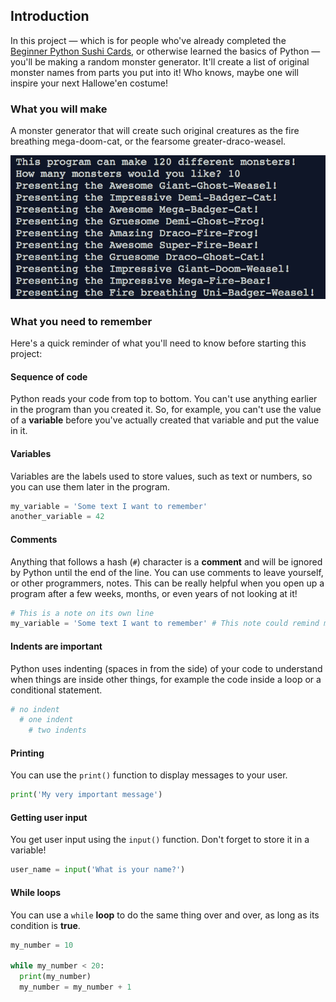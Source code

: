 ## Introduction

In this project — which is for people who've already completed the [Beginner Python Sushi Cards](http://kata.coderdojo.com/wiki/Beginner_Python), or otherwise learned the basics of Python — you'll be making a random monster generator. It'll create a list of original monster names from parts you put into it! Who knows, maybe one will inspire your next Hallowe'en costume!

### What you will make

A monster generator that will create such original creatures as the fire breathing mega-doom-cat, or the fearsome greater-draco-weasel. 

![A terminal output screen displaying several unusual monster names. For example: the Gruesome Demi-Ghost-Frog.](images/finished_product.png)

### What you need to remember
Here's a quick reminder of what you'll need to know before starting this project:

#### Sequence of code
Python reads your code from top to bottom. You can't use anything earlier in the program than you created it. So, for example, you can't use the value of a **variable** before you've actually created that variable and put the value in it.

#### Variables
Variables are the labels used to store values, such as text or numbers, so you can use them later in the program.

```python
my_variable = 'Some text I want to remember'
another_variable = 42
```

#### Comments
Anything that follows a hash (`#`) character is a **comment** and will be ignored by Python until the end of the line. You can use comments to leave yourself, or other programmers, notes. This can be really helpful when you open up a program after a few weeks, months, or even years of not looking at it!

```python
# This is a note on its own line
my_variable = 'Some text I want to remember' # This note could remind me why the text is important
```

#### Indents are important
Python uses indenting (spaces in from the side) of your code to understand when things are inside other things, for example the code inside a loop or a conditional statement.

```python
# no indent
  # one indent
    # two indents
```

#### Printing
You can use the `print()` function to display messages to your user.

```python
print('My very important message')
```

#### Getting user input
You get user input using the `input()` function. Don't forget to store it in a variable!

```python
user_name = input('What is your name?')
```

#### While loops
You can use a `while` **loop** to do the same thing over and over, as long as its condition is **true**.

```python
my_number = 10

while my_number < 20:
  print(my_number)
  my_number = my_number + 1
```
